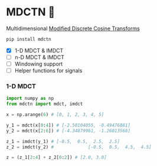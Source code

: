 # MDCTN :yarn:

Multidimensional [Modified Discrete Cosine Transforms](https://en.wikipedia.org/wiki/Modified_discrete_cosine_transform)

```bash
pip install mdctn
```

- [x] 1-D MDCT & IMDCT
- [ ] n-D MDCT & IMDCT
- [ ] Windowing support
- [ ] Helper functions for signals

### 1-D MDCT

``` python
import numpy as np
from mdctn import mdct, imdct

x = np.arange(6) # [0, 1, 2, 3, 4, 5]

y_1 = mdct(x[0:4]) # [-2.50104055, -0.49476881]
y_2 = mdct(x[2:6]) # [-4.34879961, -1.26013568]

z_1 = imdct(y_1) # [-0.5,  0.5,  2.5,  2.5]
z_2 = imdct(y_2) #             [-0.5,  0.5,  4.5,  4.5]

z = (z_1[2:4] + z_2[0:2]) # [2.0, 3.0]
```



